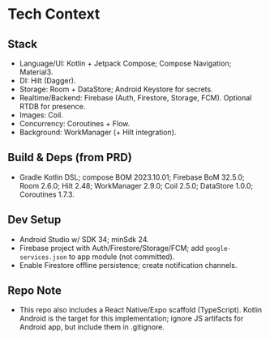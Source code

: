 # Tech Context

## Stack
- Language/UI: Kotlin + Jetpack Compose; Compose Navigation; Material3.
- DI: Hilt (Dagger).
- Storage: Room + DataStore; Android Keystore for secrets.
- Realtime/Backend: Firebase (Auth, Firestore, Storage, FCM). Optional RTDB for presence.
- Images: Coil.
- Concurrency: Coroutines + Flow.
- Background: WorkManager (+ Hilt integration).

## Build & Deps (from PRD)
- Gradle Kotlin DSL; compose BOM 2023.10.01; Firebase BoM 32.5.0; Room 2.6.0; Hilt 2.48; WorkManager 2.9.0; Coil 2.5.0; DataStore 1.0.0; Coroutines 1.7.3.

## Dev Setup
- Android Studio w/ SDK 34; minSdk 24.
- Firebase project with Auth/Firestore/Storage/FCM; add `google-services.json` to app module (not committed).
- Enable Firestore offline persistence; create notification channels.

## Repo Note
- This repo also includes a React Native/Expo scaffold (TypeScript). Kotlin Android is the target for this implementation; ignore JS artifacts for Android app, but include them in .gitignore.

